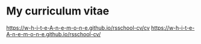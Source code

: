 # My curriculum vitae

https://w-h-i-t-e-A-n-e-m-o-n-e.github.io/rsschool-cv/cv
https://w-h-i-t-e-A-n-e-m-o-n-e.github.io/rsschool-cv/
